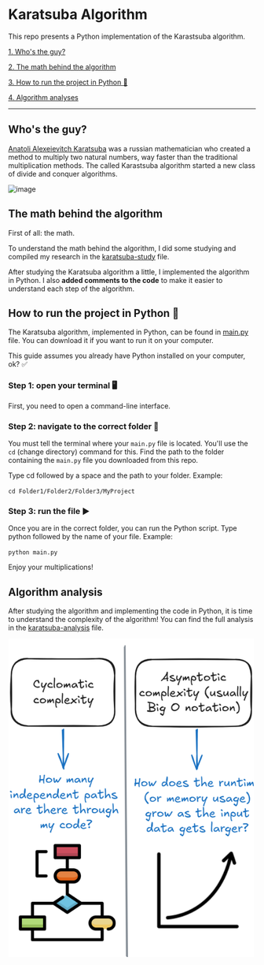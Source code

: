 # Karatsuba Algorithm
This repo presents a Python implementation of the Karastsuba algorithm.

[1. Who's the guy?](#whos-the-guy)

[2. The math behind the algorithm](#the-math-behind-the-algorithm)

[3. How to run the project in Python 🐍](#how-to-run-the-project-in-python)

[4. Algorithm analyses](#algorithm-analyses)

---

## Who's the guy?
[Anatoli Alexeievitch Karatsuba](https://pt.wikipedia.org/wiki/Anatoli_Alexeievitch_Karatsuba) was a russian mathematician who created a method to multiply two natural numbers, way faster than the traditional multiplication methods. The called Karastsuba algorithm started a new class of divide and conquer algorithms.

<img width="500" alt="image" src="https://github.com/user-attachments/assets/ca479f58-79c6-4e03-8287-50e0196cb080" />

## The math behind the algorithm
First of all: the math.

To understand the math behind the algorithm, I did some studying and compiled my research in the [karatsuba-study](docs/karatsuba-study.md) file.

After studying the Karatsuba algorithm a little, I implemented the algorithm in Python. I also **added comments to the code** to make it easier to understand each step of the algorithm.

## How to run the project in Python 🐍
The Karatsuba algorithm, implemented in Python, can be found in [main.py](code/main.py) file. You can download it if you want to run it on your computer.

This guide assumes you already have Python installed on your computer, ok? ✅

### Step 1: open your terminal 🖥️
First, you need to open a command-line interface.

### Step 2: navigate to the correct folder 📂
You must tell the terminal where your `main.py` file is located. You'll use the `cd` (change directory) command for this. Find the path to the folder containing the `main.py` file you downloaded from this repo.

Type cd followed by a space and the path to your folder. Example:

`cd Folder1/Folder2/Folder3/MyProject`

### Step 3: run the file ▶️
Once you are in the correct folder, you can run the Python script. Type python followed by the name of your file. Example:

`python main.py`

Enjoy your multiplications!

## Algorithm analysis
After studying the algorithm and implementing the code in Python, it is time to understand the complexity of the algorithm! You can find the full analysis in the [karatsuba-analysis](docs/karatsuba-analysis.md) file.

<img width="500" alt="image" src="docs/images/complexity.PNG" />
